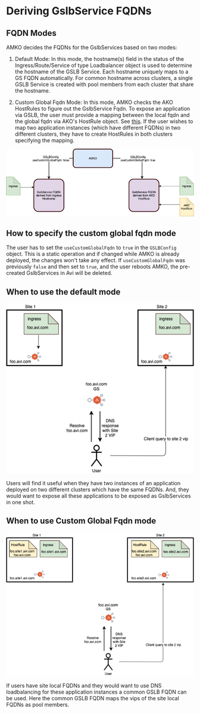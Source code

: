 # Deriving GslbService FQDNs

## FQDN Modes
AMKO decides the FQDNs for the GslbServices based on two modes:
1. Default Mode: In this mode, the hostname(s) field in the status of the Ingress/Route/Service of type Loadbalancer object is used to determine the hostname of the GSLB Service. Each hostname uniquely maps to a GS FQDN automatically. For common hostname across clusters, a single GSLB Service is created with pool members from each cluster that share the hostname.

2. Custom Global Fqdn Mode: In this mode, AMKO checks the AKO HostRules to figure out the GslbService Fqdn. To expose an application via GSLB, the user must provide a mapping between the local fqdn and the global fqdn via AKO's HostRule object. See [this](https://github.com/vmware/load-balancer-and-ingress-services-for-kubernetes/blob/master/docs/crds/hostrule.md#configure-gslb-fqdn). If the user wishes to map two application instances (which have different FQDNs) in two different clusters, they have to create HostRules in both clusters specifying the mapping.

![Alt text](../images/local_vs_global_fqdn.png?raw=true "local and global fqdn modes")

## How to specify the custom global fqdn mode
The user has to set the `useCustomGlobalFqdn` to `true` in the `GSLBConfig` object. This is a static operation and if changed while AMKO is already deployed, the changes won't take any effect. If `useCustomGlobalFqdn` was previously `false` and then set to `true`, and the user reboots AMKO, the pre-created GslbServices in Avi will be deleted.

## When to use the default mode
![Alt text](../images/local_fqdn.png?raw=true "local fqdn usage")

Users will find it useful when they have two instances of an application deployed on two different clusters which have the same FQDNs. And, they would want to expose all these applications to be exposed as GslbServices in one shot.

## When to use Custom Global Fqdn mode
![Alt text](../images/global_fqdn.png?raw=true "global fqdn usage")

If users have site local FQDNs and they would want to use DNS loadbalancing for these application instances a common GSLB FQDN can be used. Here the common GSLB FQDN maps the vips of the site local FQDNs as pool members.